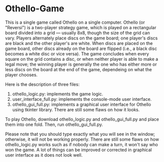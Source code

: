 # Othello-Game
This is a single game called Othello on a single computer. Othello (or "Reversi") is a two-player strategy game, which is played on a rectangular board divided into a grid — usually 8x8, though the size of the grid can vary. Players alternately place discs on the game board; one player's discs are black and the other player's are white. When discs are placed on the game board, other discs already on the board are flipped (i.e., a black disc becomes a white disc or vice versa). The game concludes when every square on the grid contains a disc, or when neither player is able to make a legal move; the winning player is generally the one who has either more or less discs on the board at the end of the game, dependeing on what the player chooses.

Here is the description of three files:
  1. othello_logic.py: implements the game logic.
  2. user_interface_full.py: implements the console-mode user interface.
  3. othello_gui_full.py: implements a graphical user interface for Othello using tkinter library. There are still some flaws on how it looks. 

To play Othello, download othello_logic.py and othello_gui_full.py and place them into one fold. Then, run othello_gui_full.py.

Please note that you should type exactly what you will see in the window; otherwise, it will not be working properly. There are still some flaws on how othello_logic.py works such as if nobody can make a turn, it won't say who won the game. A lot of things can be improved or corrected in graphical user interface as it does not look well.
